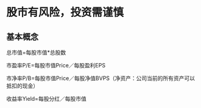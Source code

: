 # 股市有风险，投资需谨慎



## 基本概念

总市值=每股市值*总股数

市盈率P/E=每股市值Price／每股盈利EPS

市净率P/B=每股市值Price／每股净值BVPS（净资产：公司当前的所有资产可以抵扣的现金）

收益率Yield=每股分红／每股市值

